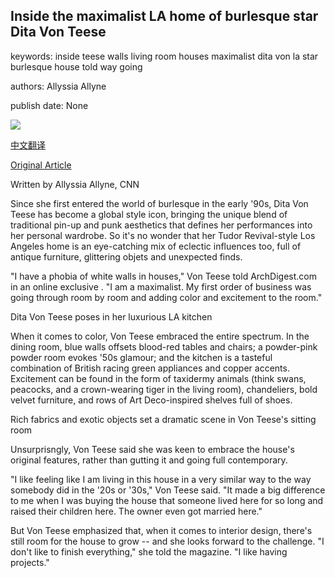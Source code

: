## Inside the maximalist LA home of burlesque star Dita Von Teese

keywords: inside teese walls living room houses maximalist dita von la star burlesque house told way going

authors: Allyssia Allyne

publish date: None

![](https://cdn.cnn.com/cnnnext/dam/assets/200322111237-09-dita-van-goose-ad-super-tease.jpg)

[中文翻译](Inside%20the%20maximalist%20LA%20home%20of%20burlesque%20star%20Dita%20Von%20Teese_zh.md)

[Original Article](https://edition.cnn.com/style/article/dita-von-teese-los-angeles-home-architectural-digest/index.html)

Written by Allyssia Allyne, CNN

Since she first entered the world of burlesque in the early '90s, Dita Von Teese has become a global style icon, bringing the unique blend of traditional pin-up and punk aesthetics that defines her performances into her personal wardrobe. So it's no wonder that her Tudor Revival-style Los Angeles home is an eye-catching mix of eclectic influences too, full of antique furniture, glittering objets and unexpected finds.

"I have a phobia of white walls in houses," Von Teese told ArchDigest.com in an online exclusive . "I am a maximalist. My first order of business was going through room by room and adding color and excitement to the room."

Dita Von Teese poses in her luxurious LA kitchen

When it comes to color, Von Teese embraced the entire spectrum. In the dining room, blue walls offsets blood-red tables and chairs; a powder-pink powder room evokes '50s glamour; and the kitchen is a tasteful combination of British racing green appliances and copper accents. Excitement can be found in the form of taxidermy animals (think swans, peacocks, and a crown-wearing tiger in the living room), chandeliers, bold velvet furniture, and rows of Art Deco-inspired shelves full of shoes.

Rich fabrics and exotic objects set a dramatic scene in Von Teese's sitting room

Unsurprisngly, Von Teese said she was keen to embrace the house's original features, rather than gutting it and going full contemporary.

"I like feeling like I am living in this house in a very similar way to the way somebody did in the '20s or '30s," Von Teese said. "It made a big difference to me when I was buying the house that someone lived here for so long and raised their children here. The owner even got married here."

But Von Teese emphasized that, when it comes to interior design, there's still room for the house to grow -- and she looks forward to the challenge. "I don't like to finish everything," she told the magazine. "I like having projects."